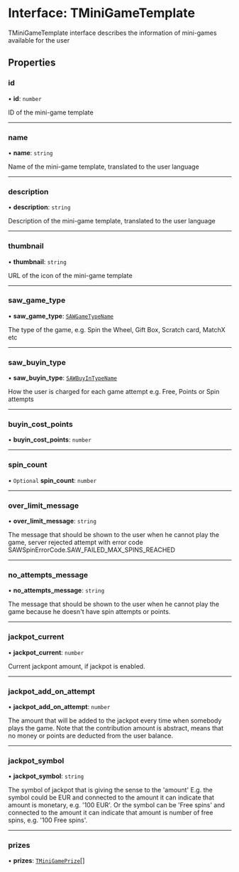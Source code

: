 # Interface: TMiniGameTemplate

TMiniGameTemplate interface describes the information of mini-games available for the user

## Properties

### id

• **id**: `number`

ID of the mini-game template

___

### name

• **name**: `string`

Name of the mini-game template, translated to the user language

___

### description

• **description**: `string`

Description of the mini-game template, translated to the user language

___

### thumbnail

• **thumbnail**: `string`

URL of the icon of the mini-game template

___

### saw\_game\_type

• **saw\_game\_type**: [`SAWGameTypeName`](../enums/SAWGameTypeName.md)

The type of the game, e.g. Spin the Wheel, Gift Box, Scratch card, MatchX etc

___

### saw\_buyin\_type

• **saw\_buyin\_type**: [`SAWBuyInTypeName`](../enums/SAWBuyInTypeName.md)

How the user is charged for each game attempt e.g. Free, Points or Spin attempts

___

### buyin\_cost\_points

• **buyin\_cost\_points**: `number`

___

### spin\_count

• `Optional` **spin\_count**: `number`

___

### over\_limit\_message

• **over\_limit\_message**: `string`

The message that should be shown to the user when he cannot play the game, server rejected attempt with error code SAWSpinErrorCode.SAW_FAILED_MAX_SPINS_REACHED

___

### no\_attempts\_message

• **no\_attempts\_message**: `string`

The message that should be shown to the user when he cannot play the game because he doesn't have spin attempts or points.

___

### jackpot\_current

• **jackpot\_current**: `number`

Current jackpont amount, if jackpot is enabled.

___

### jackpot\_add\_on\_attempt

• **jackpot\_add\_on\_attempt**: `number`

The amount that will be added to the jackpot every time when somebody plays the game. Note that the contribution amount is abstract, means that no money or points are deducted from the user balance.

___

### jackpot\_symbol

• **jackpot\_symbol**: `string`

The symbol of jackpot that is giving the sense to the 'amount' E.g. the symbol could be EUR and connected to the amount it can indicate that amount is monetary, e.g. '100 EUR'. Or the symbol can be 'Free spins' and connected to the amount it can indicate that amount is number of free spins, e.g. '100 Free spins'.

___

### prizes

• **prizes**: [`TMiniGamePrize`](TMiniGamePrize.md)[]
